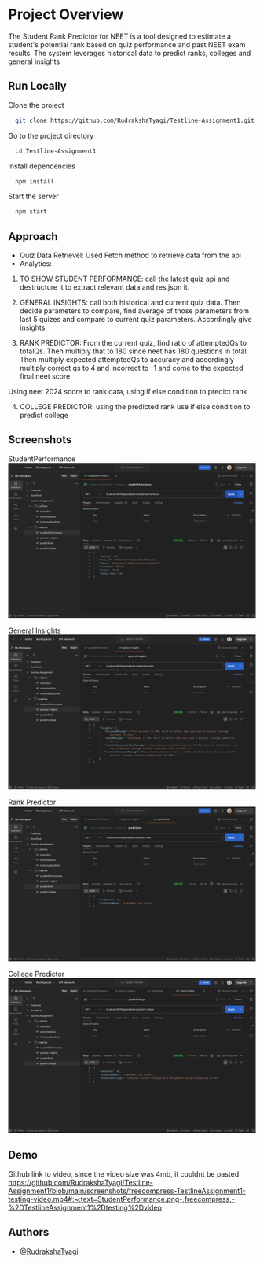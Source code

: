 
# Project Overview
The Student Rank Predictor for NEET is a tool designed to estimate a student's potential rank based on quiz performance and past NEET exam results. The system leverages historical data to predict ranks, colleges and general insights

## Run Locally

Clone the project

```bash
  git clone https://github.com/RudrakshaTyagi/Testline-Assignment1.git
```

Go to the project directory

```bash
  cd Testline-Assignment1
```

Install dependencies

```bash
  npm install
```

Start the server

```bash
  npm start
```


## Approach

- Quiz Data Retrievel:
Used Fetch method to retrieve data from the api
- Analytics:
1. TO SHOW STUDENT PERFORMANCE: call the latest quiz api and destructure it to extract relevant data and res.json it.

2. GENERAL INSIGHTS: call both historical and current quiz data. Then decide parameters to compare, find average of those parameters from last 5 quizes and compare to current quiz parameters. Accordingly give insights

3. RANK PREDICTOR: From the current quiz, find ratio of attemptedQs to totalQs.  Then multiply that to 180 since neet has 180 questions in total.
Then multiply expected attemptedQs to accuracy and accordingly multiply correct qs to 4 and incorrect to -1 and come to the expected final neet score

Using neet 2024 score to rank data, using if else condition to predict rank

4. COLLEGE PREDICTOR: using the predicted rank use if else condition to predict college






## Screenshots

StudentPerformance
![Student Performanve](https://github.com/RudrakshaTyagi/Testline-Assignment1/blob/main/screenshots/StudentPerformance.png?raw=true)

General Insights
![General Insights](https://github.com/RudrakshaTyagi/Testline-Assignment1/blob/main/screenshots/general-insights.png?raw=true)

Rank Predictor
![Rank Predictor](https://github.com/RudrakshaTyagi/Testline-Assignment1/blob/main/screenshots/RankPredictor.png?raw=true)

College Predictor
![College Predictor](https://github.com/RudrakshaTyagi/Testline-Assignment1/blob/main/screenshots/CollegePredictor.png?raw=true)
## Demo

Github link to video, since the video size was 4mb, it couldnt be pasted
https://github.com/RudrakshaTyagi/Testline-Assignment1/blob/main/screenshots/freecompress-TestlineAssignment1-testing-video.mp4#:~:text=StudentPerformance.png-,freecompress,-%2DTestlineAssignment1%2Dtesting%2Dvideo


## Authors

- [@RudrakshaTyagi](https://github.com/RudrakshaTyagi)

